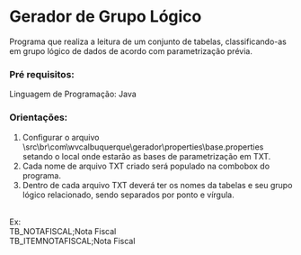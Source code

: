 # Gerador de Grupo Lógico
Programa que realiza a leitura de um conjunto de tabelas, classificando-as em grupo lógico de dados de acordo com parametrização prévia.

### Pré requisitos:
Linguagem de Programação: Java
<br>

### Orientações:
1. Configurar o arquivo \src\br\com\wvcalbuquerque\gerador\properties\base.properties setando o local onde estarão as bases de parametrização em TXT.
2. Cada nome de arquivo TXT criado será populado na combobox do programa. 
3. Dentro de cada arquivo TXT deverá ter os nomes da tabelas e seu grupo lógico relacionado, sendo separados por ponto e vírgula.
<br>
Ex: 
<br>
TB_NOTAFISCAL;Nota Fiscal
<br>
TB_ITEMNOTAFISCAL;Nota Fiscal
